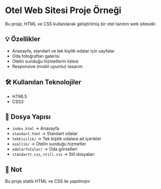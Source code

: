 # Otel Web Sitesi Proje Örneği

Bu proje, HTML ve CSS kullanılarak geliştirilmiş bir otel tanıtım web sitesidir.

## 💡 Özellikler
- Anasayfa, standart ve tek kişilik odalar için sayfalar
- Oda fotoğrafları galerisi
- Otelin sunduğu hizmetlerin listesi
- Responsive (mobil uyumlu) tasarım

## 🛠️ Kullanılan Teknolojiler
- HTML5
- CSS3

## 📂 Dosya Yapısı
- `index.html` → Anasayfa
- `standart.html` → Standart odalar
- `tekKisilik/` → Tek kişilik odalara ait içerikler
- `ozellik/` → Otelin sunduğu hizmetler
- `odalarfotolar/` → Oda görselleri
- `standartt.css`, `still.css` → Stil dosyaları

## 📌 Not
Bu proje statik HTML ve CSS ile yapılmıştır

